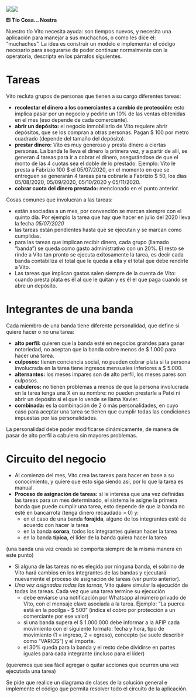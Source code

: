 ﻿![](Aspose.Words.b869414a-4e67-4e0b-8c02-a395e62bdd38.001.png)![](Aspose.Words.b869414a-4e67-4e0b-8c02-a395e62bdd38.002.png)

<a name="_whehcf82y59q"></a>**El Tío Cosa... Nostra**

Nuestro tío Vito necesita ayuda: son tiempos nuevos, y necesita una aplicación para manejar a sus muchachos, o como les dice él: “muchaches”. La idea es construir un modelo e implementar el código necesario para asegurarse de poder continuar normalmente con la operatoria, descripta en los párrafos siguientes.

# <a name="_dwbwqdqqn0l1"></a>**Tareas**
Vito recluta grupos de personas que tienen a su cargo diferentes tareas:

- **recolectar el dinero a los comerciantes a cambio de protección:** esto implica pasar por un negocio y pedirle un 10% de las ventas obtenidas en el mes (eso depende de cada comerciante).
- **abrir un depósito:** el negocio inmobiliario de Vito requiere abrir depósitos, que se los compran a otras personas. Pagan $ 100 por metro cuadrado (depende del tamaño del depósito).  
- **prestar dinero:** Vito es muy generoso y presta dinero a ciertas personas. La banda le lleva el dinero la primera vez, y a partir de allí, se generan 4 tareas para ir a cobrar el dinero, asegurándose de que el monto de las 4 cuotas sea el doble de lo prestado. Ejemplo: Vito le presta a Fabrizio 100 $ el 05/07/2020, en el momento en que se entreguen se generarán 4 tareas para cobrarle a Fabrizio $ 50, los días 05/08/2020, 05/09/2020, 05/10/2020 y 05/11/2020. 
- **cobrar cuota del dinero prestado:** mencionado en el punto anterior.

Cosas comunes que involucran a las tareas:

- están asociadas a un mes, por convención se marcan siempre con el quinto día. Por ejemplo la tarea que hay que hacer en julio del 2020 lleva la fecha *05/07/2020*
- las tareas están pendientes hasta que se ejecutan y se marcan como cumplidas.
- para las tareas que implican recibir dinero, cada grupo (llamado “banda”) se queda como gasto administrativo con un 20%. El resto se rinde a Vito tan pronto se ejecuta exitosamente la tarea, es decir cada banda contabiliza el total que le queda a ella y el total que debe rendirle a Vito. 
- Las tareas que implican gastos salen siempre de la cuenta de Vito: cuando presta plata es él al que le quitan y es él el que paga cuando se abre un depósito.

# <a name="_xryackhncaks"></a>**Integrantes de una banda**
Cada miembro de una banda tiene diferente personalidad, que define si quiere hacer o no una tarea:

- **alto perfil:** quieren que la banda esté en negocios grandes para ganar notoriedad, no aceptan que la banda cobre menos de $ 1.000 para hacer una tarea.
- **culposos:** tienen conciencia social, no pueden cobrar plata si la persona involucrada en la tarea tiene ingresos mensuales inferiores a $ 5.000.
- **alternantes:** los meses impares son de alto perfil, los meses pares son culposos.
- **cabuleros:** no tienen problemas a menos de que la persona involucrada en la tarea tenga una X en su nombre: no pueden prestarle a Patxi ni abrir un depósito si el que lo vende se llama Xavier.
- **combinada:** es la combinación de 2 ó más personalidades, en cuyo caso para aceptar una tarea se tienen que cumplir todas las condiciones impuestas por las personalidades.

La personalidad debe poder modificarse dinámicamente, de manera de pasar de alto perfil a cabulero sin mayores problemas.

# <a name="_xwczno6316xp"></a>**Circuito del negocio**
- Al comienzo del mes, Vito crea las tareas para hacer en base a su conocimiento, y quiere que esto siga siendo así, por lo que la tarea es manual.
- **Proceso de asignación de tareas:** sí le interesa que una vez definidas las tareas para un mes determinado, el sistema le asigne la primera banda que puede cumplir una tarea, esto depende de que la banda no esté en bancarrota (tenga dinero recaudado > 0) y:
  - en el caso de una banda **forajida**, alguno de los integrantes esté de acuerdo con hacer la tarea
  - en la banda **sorora**, todos los integrantes quieran hacer la tarea
  - en la banda **típica**, el líder de la banda quiera hacer la tarea

(una banda una vez creada se comporta siempre de la misma manera en este punto)

- Si alguna de las tareas no es elegida por ninguna banda, el sobrino de Vito hará cambios en los integrantes de las bandas y ejecutará nuevamente el proceso de asignación de tareas (ver punto anterior).
- *Una vez asignadas todas las tareas*, Vito quiere simular la ejecución de todas las tareas. Cada vez que una tarea termine su ejecución
  - debe enviarse una notificación por Whatsapp al número privado de Vito, con el mensaje clave asociada a la tarea. Ejemplo: “La puerca está en la pocilga - $ 500” (indica el cobro por protección a un comerciante por ese valor)
  - si una banda supera el $ 1.000.000 debe informar a la AFIP cada movimiento con el siguiente formato: fecha y hora, tipo de movimiento (1 = ingreso, 2 = egreso), concepto (se suele describir como “VARIOS”) y el importe.
  - el 30% queda para la banda y el resto debe dividirse en partes iguales para cada integrante (incluso para el líder)

(queremos que sea fácil agregar o quitar acciones que ocurren una vez ejecutada una tarea)

Se pide que realice un diagrama de clases de la solución general e implemente el código que permita resolver todo el circuito de la aplicación.

